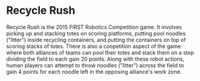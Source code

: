 # Recycle Rush
Recycle Rush is the 2015 FIRST Robotics Competition game. It involves picking up and stacking totes on scoring platforms, putting pool noodles ("litter") inside recycling containers, and putting the containers on top of scoring stacks of totes. There is also a coopetition aspect of the game where both alliances of teams can pool their totes and stack them on a step dividing the field to each gain 20 points. Along with these robot actions, human players can attempt to throw noodles ("litter") across the field to gain 4 points for each noodle left in the opposing alliance's work zone.

